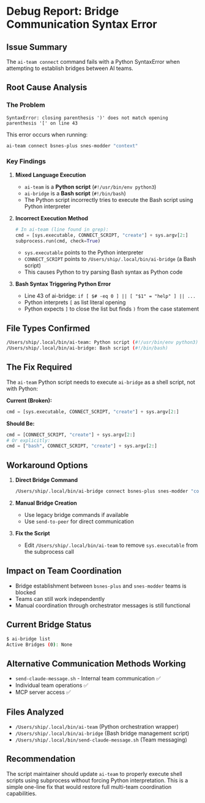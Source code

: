 # Debug Report: Bridge Communication Syntax Error

## Issue Summary
The `ai-team connect` command fails with a Python SyntaxError when attempting to establish bridges between AI teams.

## Root Cause Analysis

### The Problem
```
SyntaxError: closing parenthesis ')' does not match opening parenthesis '[' on line 43
```

This error occurs when running:
```bash
ai-team connect bsnes-plus snes-modder "context"
```

### Key Findings

1. **Mixed Language Execution**
   - `ai-team` is a **Python script** (`#!/usr/bin/env python3`)
   - `ai-bridge` is a **Bash script** (`#!/bin/bash`)
   - The Python script incorrectly tries to execute the Bash script using Python interpreter

2. **Incorrect Execution Method**
   ```python
   # In ai-team (line found in grep):
   cmd = [sys.executable, CONNECT_SCRIPT, "create"] + sys.argv[2:]
   subprocess.run(cmd, check=True)
   ```
   - `sys.executable` points to the Python interpreter
   - `CONNECT_SCRIPT` points to `/Users/ship/.local/bin/ai-bridge` (a Bash script)
   - This causes Python to try parsing Bash syntax as Python code

3. **Bash Syntax Triggering Python Error**
   - Line 43 of ai-bridge: `if [ $# -eq 0 ] || [ "$1" = "help" ] || ...`
   - Python interprets `[` as list literal opening
   - Python expects `]` to close the list but finds `)` from the case statement

## File Types Confirmed
```bash
/Users/ship/.local/bin/ai-team: Python script (#!/usr/bin/env python3)
/Users/ship/.local/bin/ai-bridge: Bash script (#!/bin/bash)
```

## The Fix Required
The `ai-team` Python script needs to execute `ai-bridge` as a shell script, not with Python:

**Current (Broken):**
```python
cmd = [sys.executable, CONNECT_SCRIPT, "create"] + sys.argv[2:]
```

**Should Be:**
```python
cmd = [CONNECT_SCRIPT, "create"] + sys.argv[2:]
# Or explicitly:
cmd = ["bash", CONNECT_SCRIPT, "create"] + sys.argv[2:]
```

## Workaround Options

1. **Direct Bridge Command**
   ```bash
   /Users/ship/.local/bin/ai-bridge connect bsnes-plus snes-modder "context"
   ```

2. **Manual Bridge Creation**
   - Use legacy bridge commands if available
   - Use `send-to-peer` for direct communication

3. **Fix the Script**
   - Edit `/Users/ship/.local/bin/ai-team` to remove `sys.executable` from the subprocess call

## Impact on Team Coordination
- Bridge establishment between `bsnes-plus` and `snes-modder` teams is blocked
- Teams can still work independently
- Manual coordination through orchestrator messages is still functional

## Current Bridge Status
```bash
$ ai-bridge list
Active Bridges (0): None
```

## Alternative Communication Methods Working
- `send-claude-message.sh` - Internal team communication ✅
- Individual team operations ✅
- MCP server access ✅

## Files Analyzed
- `/Users/ship/.local/bin/ai-team` (Python orchestration wrapper)
- `/Users/ship/.local/bin/ai-bridge` (Bash bridge management script)
- `/Users/ship/.local/bin/send-claude-message.sh` (Team messaging)

## Recommendation
The script maintainer should update `ai-team` to properly execute shell scripts using subprocess without forcing Python interpretation. This is a simple one-line fix that would restore full multi-team coordination capabilities.
